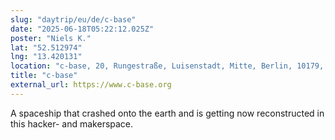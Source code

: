 ```yaml
---
slug: "daytrip/eu/de/c-base"
date: "2025-06-18T05:22:12.025Z"
poster: "Niels K."
lat: "52.512974"
lng: "13.420131"
location: "c-base, 20, Rungestraße, Luisenstadt, Mitte, Berlin, 10179, Germany"
title: "c-base"
external_url: https://www.c-base.org
---
```

A spaceship that crashed onto the earth and is getting now reconstructed in this hacker- and makerspace.

